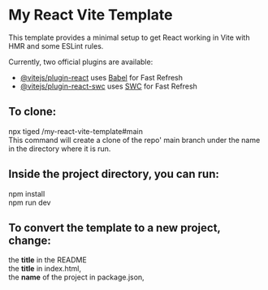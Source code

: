 # My React Vite Template 

This template provides a minimal setup to get React working in Vite with HMR and some ESLint rules.

Currently, two official plugins are available:

- [@vitejs/plugin-react](https://github.com/vitejs/vite-plugin-react/blob/main/packages/plugin-react/README.md) uses [Babel](https://babeljs.io/) for Fast Refresh
- [@vitejs/plugin-react-swc](https://github.com/vitejs/vite-plugin-react-swc) uses [SWC](https://swc.rs/) for Fast Refresh


## To clone: 
npx tiged <YOUR-GH-USERNAME>/my-react-vite-template#main <new-project-name>  
This command will create a clone of the repo' main branch under the name in the directory where it is run.

## Inside the project directory, you can run:
npm install  
npm run dev  

## To convert the template to a new project, change: 
the **title** in the README  
the **title** in index.html,   
the **name** of the project in package.json,  